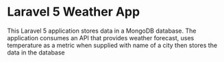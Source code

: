 # Laravel 5 Weather App

This Laravel 5 application stores data in a  MongoDB database. The application consumes an API that provides weather forecast, uses temperature as a metric when supplied with name of a city then stores the data in the database
